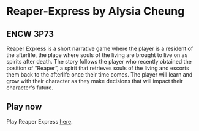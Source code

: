# Reaper-Express by Alysia Cheung
## ENCW 3P73
Reaper Express is a short narrative game where the player is a resident of the afterlife, the place where souls of the living are brought to live on as spirits after death. The story follows the player who recently obtained the position of “Reaper”, a spirit that retrieves souls of the living and escorts them back to the afterlife once their time comes. The player will learn and grow with their character as they make decisions that will impact their character's future.

## Play now

Play Reaper Express [here](https://allystarc.github.io/White-Melody/final_build/WhiteMelody_Final_Build.html).
